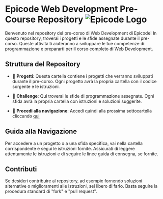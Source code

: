 # Epicode Web Development Pre-Course Repository ![Epicode Logo](http://epicode.com/wp-content/uploads/2022/05/footer-logo.svg)

Benvenuto nel repository del pre-corso di Web Development di Epicode! In questo repository, troverai i progetti e le sfide assegnate durante il pre-corso. Queste attività ti aiuteranno a sviluppare le tue competenze di programmazione e prepararti per il corso completo di Web Development.

## Struttura del Repository

- 📁 **Progetti**: Questa cartella contiene i progetti che verranno sviluppati durante il pre-corso. Ogni progetto avrà la propria cartella con il codice sorgente e le istruzioni.

- 📁 **Challenge**: Qui troverai le sfide di programmazione assegnate. Ogni sfida avrà la propria cartella con istruzioni e soluzioni suggerite.

- 📁 **Procedi alla navigazione**: Accedi quindi alla prossima sottocartella cliccando [qui](https://codekaito.github.io/Epicode-Challenge/challenge/)

## Guida alla Navigazione

Per accedere a un progetto o a una sfida specifica, vai nella cartella corrispondente e segui le istruzioni fornite. Assicurati di leggere attentamente le istruzioni e di seguire le linee guida di consegna, se fornite.

## Contributi

Se desideri contribuire al repository, ad esempio fornendo soluzioni alternative o miglioramenti alle istruzioni, sei libero di farlo. Basta seguire la procedura standard di "fork" e "pull request".


